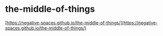 # the-middle-of-things

[https://negative-spaces.github.io/the-middle-of-things/](https://negative-spaces.github.io/the-middle-of-things/)